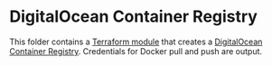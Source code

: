 # DigitalOcean Container Registry

This folder contains a [Terraform module](https://www.terraform.io/docs/language/modules/index.html) that creates a [DigitalOcean Container Registry](https://docs.digitalocean.com/products/container-registry/). Credentials for Docker pull and push are output.
